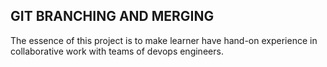 ## GIT BRANCHING AND MERGING
The essence of this project is to make learner have hand-on experience in collaborative work with teams of devops engineers.